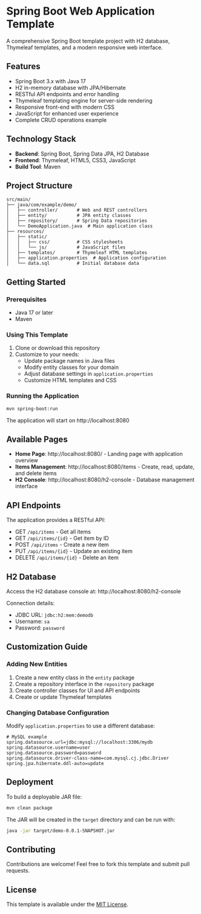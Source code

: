 # Spring Boot Web Application Template

A comprehensive Spring Boot template project with H2 database, Thymeleaf templates, and a modern responsive web interface.

## Features

- Spring Boot 3.x with Java 17
- H2 in-memory database with JPA/Hibernate
- RESTful API endpoints and error handling
- Thymeleaf templating engine for server-side rendering
- Responsive front-end with modern CSS
- JavaScript for enhanced user experience
- Complete CRUD operations example

## Technology Stack

- **Backend**: Spring Boot, Spring Data JPA, H2 Database
- **Frontend**: Thymeleaf, HTML5, CSS3, JavaScript
- **Build Tool**: Maven

## Project Structure

```
src/main/
├── java/com/example/demo/
│   ├── controller/       # Web and REST controllers
│   ├── entity/           # JPA entity classes
│   ├── repository/       # Spring Data repositories
│   └── DemoApplication.java  # Main application class
├── resources/
│   ├── static/
│   │   ├── css/          # CSS stylesheets
│   │   └── js/           # JavaScript files
│   ├── templates/        # Thymeleaf HTML templates
│   ├── application.properties  # Application configuration
│   └── data.sql          # Initial database data
```

## Getting Started

### Prerequisites

- Java 17 or later
- Maven

### Using This Template

1. Clone or download this repository
2. Customize to your needs:
   - Update package names in Java files
   - Modify entity classes for your domain
   - Adjust database settings in `application.properties`
   - Customize HTML templates and CSS

### Running the Application

```bash
mvn spring-boot:run
```

The application will start on http://localhost:8080

## Available Pages

- **Home Page**: http://localhost:8080/ - Landing page with application overview
- **Items Management**: http://localhost:8080/items - Create, read, update, and delete items
- **H2 Console**: http://localhost:8080/h2-console - Database management interface

## API Endpoints

The application provides a RESTful API:

- GET `/api/items` - Get all items
- GET `/api/items/{id}` - Get item by ID
- POST `/api/items` - Create a new item
- PUT `/api/items/{id}` - Update an existing item
- DELETE `/api/items/{id}` - Delete an item

## H2 Database

Access the H2 database console at: http://localhost:8080/h2-console

Connection details:
- JDBC URL: `jdbc:h2:mem:demodb`
- Username: `sa`
- Password: `password`

## Customization Guide

### Adding New Entities

1. Create a new entity class in the `entity` package
2. Create a repository interface in the `repository` package
3. Create controller classes for UI and API endpoints
4. Create or update Thymeleaf templates

### Changing Database Configuration

Modify `application.properties` to use a different database:

```properties
# MySQL example
spring.datasource.url=jdbc:mysql://localhost:3306/mydb
spring.datasource.username=user
spring.datasource.password=password
spring.datasource.driver-class-name=com.mysql.cj.jdbc.Driver
spring.jpa.hibernate.ddl-auto=update
```

## Deployment

To build a deployable JAR file:

```bash
mvn clean package
```

The JAR will be created in the `target` directory and can be run with:

```bash
java -jar target/demo-0.0.1-SNAPSHOT.jar
```

## Contributing

Contributions are welcome! Feel free to fork this template and submit pull requests.

## License

This template is available under the [MIT License](LICENSE). 